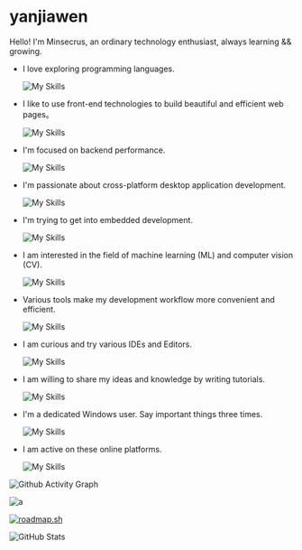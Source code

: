 # yanjiawen

Hello! I'm Minsecrus, an ordinary technology enthusiast, always learning && growing.

- I love exploring programming languages.

  ![My Skills](https://skillicons.dev/icons?i=c,zig,cpp,cs,java,scala,py,rust,go,kotlin,dart,lua,ruby,perl,haskell&perline=10)

- I like to use front-end technologies to build beautiful and efficient web pages。

  ![My Skills](https://skillicons.dev/icons?i=html,css,js,ts,vue,react,remix,angular,svelte,lit,tailwind,vite,npm,pnpm,yarn,bun,wasm,figma&perline=10)

- I'm focused on backend performance.

  ![My Skills](https://skillicons.dev/icons?i=spring,dotnet,flask,fastapi,django,rails,actix,rocket,redis,rabbitmq,jenkins,kubernetes,mysql,sqlite,mongodb,postgres&perline=10)

- I'm passionate about cross-platform desktop application development.

  ![My Skills](https://skillicons.dev/icons?i=qt,electron,tauri,flutter&perline=10)

- I'm trying to get into embedded development.

  ![My Skills](https://skillicons.dev/icons?i=arduino,raspberrypi,ros&perline=10)

- I am interested in the field of machine learning (ML) and computer vision (CV).

  ![My Skills](https://skillicons.dev/icons?i=anaconda,pytorch,tensorflow,sklearn,opencv&perline=10)

- Various tools make my development workflow more convenient and efficient.

  ![My Skills](https://skillicons.dev/icons?i=maven,gradle,cmake,postman,git,githubactions&perline=10)

- I am curious and try various IDEs and Editors.

  ![My Skills](https://skillicons.dev/icons?i=visualstudio,vscode,idea,clion,webstorm,rider,androidstudio&perline=10)

- I am willing to share my ideas and knowledge by writing tutorials.

  ![My Skills](https://skillicons.dev/icons?i=md,latex,obsidian&perline=10)

- I'm a dedicated Windows user. Say important things three times.

  ![My Skills](https://skillicons.dev/icons?i=windows,windows,windows,powershell,powershell,powershell&perline=10)

- I am active on these online platforms.

  ![My Skills](https://skillicons.dev/icons?i=github,stackoverflow,discord,twitter,instagram&perline=10)

![Github Activity Graph](https://github-readme-activity-graph.vercel.app/graph?username=Minsecrus&bg_color=010b00&color=99ffb7&line=e1fff1&point=bfffc2&area=true&hide_border=true)

![a](https://github-readme-stats.vercel.app/api/top-langs/?username=Minsecrus&show_icons=true&theme=tokyonight)

[![roadmap.sh](https://roadmap.sh/card/tall/68a1c38cdb704a26333e92d8?variant=dark)](https://roadmap.sh)

![GitHub Stats](https://github-readme-stats.vercel.app/api?username=Minsecrus&show_icons=true&theme=tokyonight&include_all_commits=true&count_private=true&show_owner=true)

